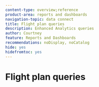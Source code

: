 ```yaml
---
content-type: overview;reference
product-area: reports and dashboards
navigation-topic: data connect
title: Flight plan queries
description: Enhanced Analytics queries
author: Courtney
feature: Reports and Dashboards
recommendations: noDisplay, noCatalog
hide: yes
hidefromtoc: yes
---
```


# Flight plan queries